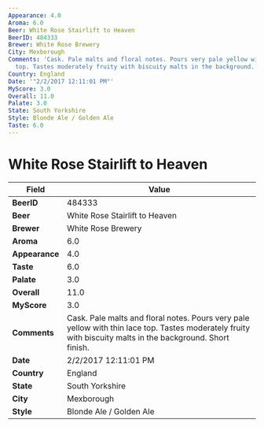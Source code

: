 ```yaml
---
Appearance: 4.0
Aroma: 6.0
Beer: White Rose Stairlift to Heaven
BeerID: 484333
Brewer: White Rose Brewery
City: Mexborough
Comments: 'Cask. Pale malts and floral notes. Pours very pale yellow with thin lace
  top. Tastes moderately fruity with biscuity malts in the background. Short finish. '
Country: England
Date: '"2/2/2017 12:11:01 PM"'
MyScore: 3.0
Overall: 11.0
Palate: 3.0
State: South Yorkshire
Style: Blonde Ale / Golden Ale
Taste: 6.0
---
```


# White Rose Stairlift to Heaven

| Field         | Value |
|---------------|-------|
| **BeerID** | 484333 |
| **Beer** | White Rose Stairlift to Heaven |
| **Brewer** | White Rose Brewery |
| **Aroma** | 6.0 |
| **Appearance** | 4.0 |
| **Taste** | 6.0 |
| **Palate** | 3.0 |
| **Overall** | 11.0 |
| **MyScore** | 3.0 |
| **Comments** | Cask. Pale malts and floral notes. Pours very pale yellow with thin lace top. Tastes moderately fruity with biscuity malts in the background. Short finish.  |
| **Date** | 2/2/2017 12:11:01 PM |
| **Country** | England |
| **State** | South Yorkshire |
| **City** | Mexborough |
| **Style** | Blonde Ale / Golden Ale |
